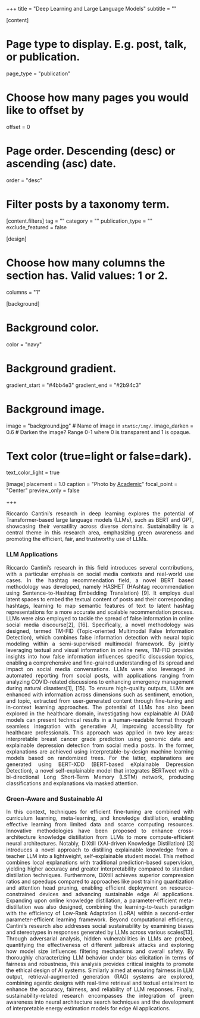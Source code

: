 +++
title = "Deep Learning and Large Language Models"
subtitle = ""


[content]
  # Page type to display. E.g. post, talk, or publication.
  page_type = "publication"
  
  
  # Choose how many pages you would like to offset by
  offset = 0

  # Page order. Descending (desc) or ascending (asc) date.
  order = "desc"

  # Filter posts by a taxonomy term.
  [content.filters]
    tag = ""
    category = ""
    publication_type = ""
    exclude_featured = false

[design]
  # Choose how many columns the section has. Valid values: 1 or 2.
  columns = "1"


[background]
  # Background color.
  color = "navy"
  
  # Background gradient.
  gradient_start = "#4bb4e3"
  gradient_end = "#2b94c3"
  
  # Background image.
  image = "background.jpg"  # Name of image in `static/img/`.
  image_darken = 0.6  # Darken the image? Range 0-1 where 0 is transparent and 1 is opaque.

  # Text color (true=light or false=dark).
  text_color_light = true

[image]
placement = 1.0
caption = "Photo by [Academic](https://sourcethemes.com/academic/)"
focal_point = "Center"
preview_only = false

+++
<div style="text-align: justify">
Riccardo Cantini’s research in deep learning explores the potential of Transformer-based large language models (LLMs), such as BERT and GPT, showcasing their versatility across diverse domains. Sustainability is a central theme in this research area, emphasizing green awareness and promoting the efficient, fair, and trustworthy use of LLMs.

<h3>LLM Applications</h3>
Riccardo Cantini’s research in this field introduces several contributions, with a particular emphasis on social media contexts and real-world use cases. In the hashtag recommendation field, a novel BERT based methodology was developed, namely HASHET (HAshtag recommendation using Sentence-to-Hashtag Embedding Translation) [9]. It employs dual latent spaces to embed the textual content of posts and their corresponding hashtags, learning to map semantic features of text to latent hashtag representations for a more accurate and scalable recommendation process. LLMs were also employed to tackle the spread of false information in online social media discourse[2], [16]. Specifically, a novel methodology was designed, termed TM-FID (Topic-oriented Multimodal False Information Detection), which combines false information detection with neural topic modeling within a semi-supervised multimodal framework. By jointly leveraging textual and visual information in online news, TM-FID provides insights into how false information influences specific discussion topics, enabling a comprehensive and fine-grained understanding of its spread and impact on social media conversations. LLMs were also leveraged in automated reporting from social posts, with applications ranging from analyzing COVID-related discussions to enhancing emergency management during natural disasters[1], [15]. To ensure high-quality outputs, LLMs are enhanced with information across dimensions such as sentiment, emotion, and topic, extracted from user-generated content through fine-tuning and in-context learning approaches. The potential of LLMs has also been explored in the healthcare domain, investigating how explainable AI (XAI) models can present technical results in a human-readable format through seamless integration with generative AI, improving accessibility for healthcare professionals. This approach was applied in two key areas: interpretable breast cancer grade prediction using genomic data and explainable depression detection from social media posts. In the former, explanations are achieved using interpretable-by-design machine learning models based on randomized trees. For the latter, explanations are generated using BERT-XDD (BERT-based eXplainable Depression Detection), a novel self-explainable model that integrates BERTweet with a bi-directional Long Short-Term Memory (LSTM) network, producing classifications and explanations via masked attention.

<h3>Green-Aware and Sustainable AI</h3>
In this context, techniques for efficient fine-tuning are combined with curriculum learning, meta-learning, and knowledge distillation, enabling effective learning from limited data and scarce computing resources. Innovative methodologies have been proposed to enhance cross-architecture knowledge distillation from LLMs to more compute-efficient neural architectures. Notably, DiXtill (XAI-driven Knowledge Distillation) [3] introduces a novel approach to distilling explainable knowledge from a teacher LLM into a lightweight, self-explainable student model. This method combines local explanations with traditional prediction-based supervision, yielding higher accuracy and greater interpretability compared to standard distillation techniques. Furthermore, DiXtill achieves superior compression ratios and speedups compared to approaches like post training quantization and attention head pruning, enabling efficient deployment on resource-constrained devices and advancing sustainable edge AI applications. Expanding upon online knowledge distillation, a parameter-efficient meta-distillation was also designed, combining the learning-to-teach paradigm with the efficiency of Low-Rank Adaptation (LoRA) within a second-order parameter-efficient learning framework. Beyond computational efficiency, Cantini’s research also addresses social sustainability by examining biases and stereotypes in responses generated by LLMs across various scales[13]. Through adversarial analysis, hidden vulnerabilities in LLMs are probed, quantifying the effectiveness of different jailbreak attacks and exploring how model size influences filtering mechanisms and overall safety. By thoroughly characterizing LLM behavior under bias elicitation in terms of fairness and robustness, this analysis provides critical insights to promote the ethical design of AI systems. Similarly aimed at ensuring fairness in LLM output, retrieval-augmented generation (RAG) systems are explored, combining agentic designs with real-time retrieval and textual entailment to enhance the accuracy, fairness, and reliability of LLM responses. Finally, sustainability-related research encompasses the integration of green awareness into neural architecture search techniques and the development of interpretable energy estimation models for edge AI applications.
</div>
